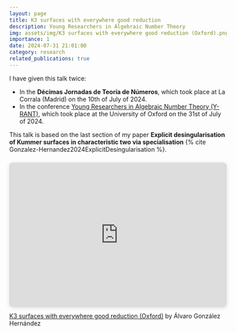 ```yaml
---
layout: page
title: K3 surfaces with everywhere good reduction
description: Young Researchers in Algebraic Number Theory
img: assets/img/K3 surfaces with everywhere good reduction (Oxford).png
importance: 1
date: 2024-07-31 21:01:00
category: research
related_publications: true
---
```


I have given this talk twice:

<ul>
<li>In the <a style="font-weight:bold">Décimas Jornadas de Teoría de Números</a>, which took place at La Corrala (Madrid) on the 10th of July of 2024.</li>
<li>In the conference <a href="https://y-rant.github.io/">Young Researchers in Algebraic Number Theory (Y-RANT)</a>, which took place at the University of Oxford on the 31st of July of 2024.</li>
</ul>

This talk is based on the last section of my paper **Explicit desingularisation of Kummer surfaces in characteristic two via specialisation** {% cite Gonzalez-Hernandez2024ExplicitDesingularisation %}.


<div style="position: relative; width: 100%; height: 0; padding-top: 56.2500%;
 padding-bottom: 50px; box-shadow: 0 2px 8px 0 rgba(63,69,81,0.16); margin-top: 1.6em; margin-bottom: 0.9em; overflow: hidden;
 border-radius: 8px; will-change: transform;">
  <iframe loading="lazy" style="position: absolute; width: 100%; height: 100%; top: 0; left: 0; border: none; padding: 0;margin: 0;"
    src="https://www.canva.com/design/DAGMaskAiwA/RhsJt5VbU3ahb5UWjHIZig/view?embed" allowfullscreen="allowfullscreen" allow="fullscreen">
  </iframe>
</div>
<a href="https:&#x2F;&#x2F;www.canva.com&#x2F;design&#x2F;DAGMaskAiwA&#x2F;RhsJt5VbU3ahb5UWjHIZig&#x2F;view?utm_content=DAGMaskAiwA&amp;utm_campaign=designshare&amp;utm_medium=embeds&amp;utm_source=link" target="_blank" rel="noopener">K3 surfaces with everywhere good reduction (Oxford)</a> by Álvaro González Hernández